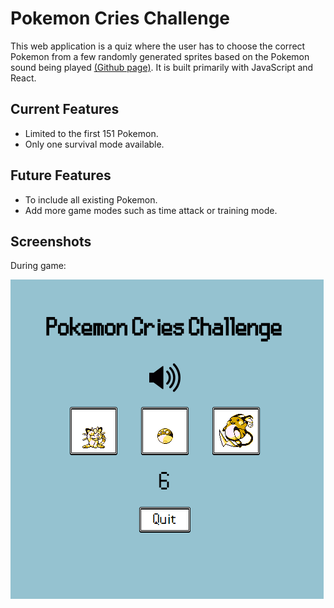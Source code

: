 # Pokemon Cries Challenge

This web application is a quiz where the user has to choose the correct Pokemon from a few randomly generated sprites based on the Pokemon sound being played [(Github page)](https://kuo22.github.io/pokemon-cries/).  It is built primarily with JavaScript and React.

## Current Features

* Limited to the first 151 Pokemon.
* Only one survival mode available.

## Future Features

* To include all existing Pokemon.
* Add more game modes such as time attack or training mode.

## Screenshots

During game:

![in game](example.png)

